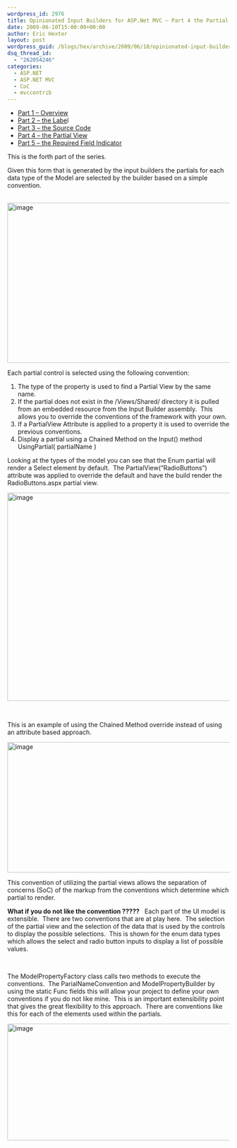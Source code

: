 ```yaml
---
wordpress_id: 2976
title: Opinionated Input Builders for ASP.Net MVC – Part 4 the Partial View Inputs
date: 2009-06-10T15:00:00+00:00
author: Eric Hexter
layout: post
wordpress_guid: /blogs/hex/archive/2009/06/10/opinionated-input-builders-for-asp-net-mvc-part-3-the-partial-view-inputs.aspx
dsq_thread_id:
  - "262054246"
categories:
  - ASP.NET
  - ASP.NET MVC
  - CoC
  - mvccontrib
---
```

  * <a href="http://www.lostechies.com/blogs/hex/archive/2009/06/09/opinionated-input-builders-for-asp-net-mvc-using-partials-part-i.aspx" target="_blank">Part 1 – Overview</a>
  * <a href="http://www.lostechies.com/blogs/hex/archive/2009/06/09/opinionated-input-builders-for-asp-net-mvc-part-2-html-layout-for-the-label.aspx" target="_blank">Part 2 – the Labe</a>l
  * <a href="http://www.lostechies.com/blogs/hex/archive/2009/06/10/opinionated-input-builders-for-asp-net-mvc-part-3-the-source-code.aspx" target="_blank">Part 3 – the Source Code</a>
  * <a href="http://www.lostechies.com/blogs/hex/archive/2009/06/10/opinionated-input-builders-for-asp-net-mvc-part-3-the-partial-view-inputs.aspx" target="_blank">Part 4 – the Partial View</a>
  * <a href="http://www.lostechies.com/blogs/hex/archive/2009/06/10/opinionated-input-builders-for-asp-net-mvc-part-5-the-required-input.aspx" target="_blank">Part 5 – the Required Field Indicator</a>&#160; 

This is the forth part of the series.&#160; 

Given this form that is generated by the input builders the partials for each data type of the Model are selected by the builder based on a simple convention.

&#160;     <img style="border-right-width: 0px;border-top-width: 0px;border-bottom-width: 0px;border-left-width: 0px" border="0" alt="image" src="//lostechies.com/erichexter/files/2011/03/image_4376DF07.png" width="644" height="362" />

Each partial control is selected using the following convention:

  1. The type of the property is used to find a Partial View by the same name. 
  2. If the partial does not exist in the /Views/Shared/ directory it is pulled from an embedded resource from the Input Builder assembly.&#160; This allows you to override the conventions of the framework with your own. 
  3. If a PartialView Attribute is applied to a property it is used to override the previous conventions. 
  4. Display a partial using a Chained Method on the Input() method UsingPartial( partialName ) 

Looking at the types of the model you can see that the Enum partial will render a Select element by default.&#160; The PartialView(“RadioButtons”) attribute was applied to override the default and have the build render the RadioButtons.aspx partial view.

 <img style="border-right-width: 0px;border-top-width: 0px;border-bottom-width: 0px;border-left-width: 0px" border="0" alt="image" src="//lostechies.com/erichexter/files/2011/03/image_09879C1B.png" width="644" height="471" />

&#160;

This is an example of using the Chained Method override instead of using an attribute based approach.

 <img style="border-right-width: 0px;border-top-width: 0px;border-bottom-width: 0px;border-left-width: 0px" border="0" alt="image" src="http://lostechies.com/erichexter/files/2011/03/image_60530D1B.png" width="875" height="295" />

This convention of utilizing the partial views allows the separation of concerns (SoC) of the markup from the conventions which determine which partial to render.

**What if you do not like the convention ?????** &#160; Each part of the UI model is extensible.&#160; There are two conventions that are at play here.&#160; The selection of the partial view and the selection of the data that is used by the controls to display the possible selections.&#160; This is shown for the enum data types which allows the select and radio button inputs to display a list of possible values.&#160; 

&#160;

The ModelPropertyFactory class calls two methods to execute the conventions.&#160; The ParialNameConvention and ModelPropertyBuilder by using the static Func fields this will allow your project to define your own conventions if you do not like mine.&#160; This is an important extensibility point that gives the great flexibility to this approach.&#160; There are conventions like this for each of the elements used within the partials.&#160; 

<img style="border-right-width: 0px;border-top-width: 0px;border-bottom-width: 0px;border-left-width: 0px" border="0" alt="image" src="//lostechies.com/erichexter/files/2011/03/image_0843033C.png" width="1028" height="264" />